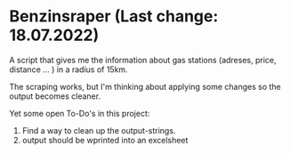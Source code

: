 # Benzinsraper (Last change: 18.07.2022)
A script that gives me the information about gas stations (adreses, price, distance ... ) in a radius of 15km. 

The scraping works, but I'm thinking about applying some changes so the output becomes cleaner. 

Yet some open To-Do's in this project:
1. Find a way to clean up the output-strings.
2. output should be wprinted into an excelsheet
